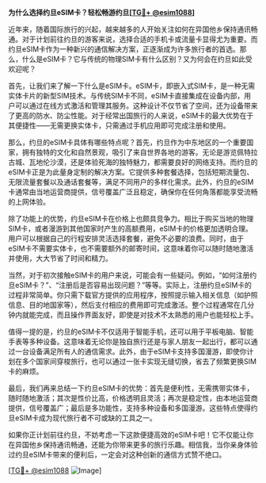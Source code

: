 **为什么选择约旦eSIM卡？轻松畅游约旦[[TG💪+ @esim1088](https://t.me/s/esim1088)]**

近年来，随着国际旅行的兴起，越来越多的人开始关注如何在异国他乡保持通讯畅通。对于计划前往约旦的游客来说，选择合适的手机卡或流量卡显得尤为重要。而约旦eSIM卡作为一种新兴的通信解决方案，正逐渐成为许多旅行者的首选。那么，什么是eSIM卡？它与传统的物理SIM卡有什么区别？又为何会在约旦如此受欢迎呢？

首先，让我们来了解一下什么是eSIM卡。eSIM卡，即嵌入式SIM卡，是一种无需实体卡片的新型SIM技术。与传统SIM卡不同，eSIM卡直接集成在设备内部，用户可以通过在线方式激活和管理其服务。这种设计不仅节省了空间，还为设备带来了更高的防水、防尘性能。对于经常出国旅行的人来说，eSIM卡的最大优势在于其便捷性——无需更换实体卡，只需通过手机应用即可完成注册和使用。

那么，约旦的eSIM卡具体有哪些特点呢？首先，约旦作为中东地区的一个重要国家，拥有独特的文化和自然景观，吸引了来自世界各地的游客。无论是游览佩特拉古城、瓦地伦沙漠，还是体验死海的独特魅力，都需要良好的网络支持。而约旦的eSIM卡正是为此量身定制的解决方案。它提供多种套餐选择，包括短期流量包、无限流量套餐以及通话套餐等，满足不同用户的多样化需求。此外，约旦的eSIM卡通常由当地运营商提供，信号覆盖广泛且稳定，确保你在任何角落都能享受流畅的上网体验。

除了功能上的优势，约旦eSIM卡在价格上也颇具竞争力。相比于购买当地的物理SIM卡，或者漫游到其他国家时产生的高额费用，eSIM卡的价格更加透明合理。用户可以根据自己的行程安排灵活选择套餐，避免不必要的浪费。同时，由于eSIM卡不需要实体卡，也不需要额外的邮寄时间，这意味着你可以随时随地激活并使用，大大节省了时间和精力。

当然，对于初次接触eSIM卡的用户来说，可能会有一些疑问。例如，“如何注册约旦eSIM卡？”、“注册后是否容易出现问题？”等等。实际上，注册约旦eSIM卡的过程非常简单。你只需下载官方提供的应用程序，按照提示输入相关信息（如护照信息、目的地国家等），然后支付相应的费用即可完成激活。整个过程通常在几分钟内就能完成，而且操作界面友好，即使是对技术不太熟悉的用户也能轻松上手。

值得一提的是，约旦的eSIM卡不仅适用于智能手机，还可以用于平板电脑、智能手表等多种设备。这意味着无论你是独自旅行还是与家人朋友一起出行，都可以通过一台设备满足所有人的通信需求。此外，由于eSIM卡支持多国漫游，即使你计划在多个国家间穿梭旅行，也可以通过一张卡实现无缝切换，省去了频繁更换SIM卡的麻烦。

最后，我们再来总结一下约旦eSIM卡的优势：首先是便利性，无需携带实体卡，随时随地激活；其次是性价比高，价格透明且灵活；再次是稳定性，由本地运营商提供，信号覆盖广；最后是多功能性，支持多种设备和多国漫游。这些特点使得约旦eSIM卡成为现代旅行者不可或缺的工具之一。

如果你正计划前往约旦，不妨考虑一下这款便捷高效的eSIM卡吧！它不仅能让你在异国他乡保持通讯畅通，还能为你带来更多的旅行乐趣。相信我，当你亲身体验过约旦eSIM卡带来的便利后，一定会对这种创新的通信方式赞不绝口。

[[TG💪+ @esim1088](https://t.me/s/esim1088) ![Image](https://i.postimg.cc/4NQfJmqS/Snipaste-2025-05-13-00-14-12.png)]